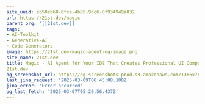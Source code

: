 ```yaml
---
site_uuid: eb50eb68-6fce-4b85-9dc6-0f934949a832
url: https://21st.dev/magic
parent_org: '[[21st.dev]]'
tags:
- AI-Toolkit
- Generative-AI
- Code-Generators
image: https://21st.dev/magic-agent-og-image.png
site_name: 21st.dev
title: Magic - AI Agent for Your IDE That Creates Professional UI Components |
21st.dev
og_screenshot_url: https://og-screenshots-prod.s3.amazonaws.com/1366x768/80/false/d91e4feb614da04bd15c16235e51ff0f3ea99c4f776adc19f78263ac7ed4a898.jpeg
last_jina_request: '2025-03-09T06:45:08.108Z'
jina_error: 'Error occurred'
og_last_fetch: '2025-03-07T05:20:56.437Z'
---
```


